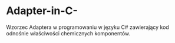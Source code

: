 # Adapter-in-C-
Wzorzec Adaptera w programowaniu w języku C# zawierający kod odnośnie właściwości chemicznych komponentów.
